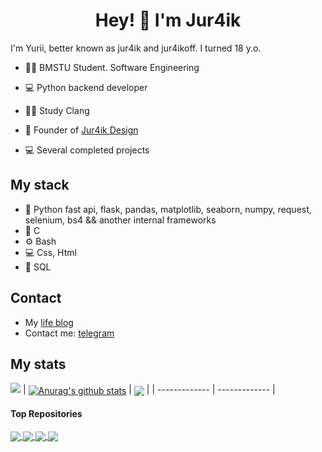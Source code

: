 <h1 align="center">
   Hey! 👋 I'm Jur4ik
</h1>

I'm Yurii, better known as jur4ik and jur4ikoff. I turned 18 y.o. 


- 👨‍🎓 BMSTU Student. Software Engineering
  
- 💻 Python backend developer

- 👨‍🎓 Study Clang

- 💼 Founder of [Jur4ik Design](https://vk.com/jur4ikdzn)

- 💻 Several completed projects


## My stack
- 🐍 Python fast api, flask, pandas, matplotlib, seaborn, numpy, request, selenium, bs4 && another internal frameworks
- 💾 C
- ⚙️ Bash
- 💻 Css, Html
- 💽 SQL

## Contact
- My [life blog](https://t.me/jur4ikdzn)
- Contact me: [telegram](https://t.me/jur4ikoff)


## My stats
![](http://github-profile-summary-cards.vercel.app/api/cards/profile-details?username=jur4ikoff&theme=aura)
| <a href="https://github.com/anuraghazra/github-readme-stats"><img align="center" src="https://github-readme-stats.vercel.app/api?username=jur4ikoff&show_icons=true&include_all_commits=true&theme=aura&hide_border=true" alt="Anurag's github stats" /></a> | <a href="https://github.com/anuraghazra/github-readme-stats"><img align="center" src="https://github-readme-stats.vercel.app/api/top-langs/?username=jur4ikoff&layout=compact&theme=aura&hide_border=true" /></a> |
| ------------- | ------------- |

#### Top Repositories


<a href="https://github.com/anuraghazra/github-readme-stats">
  <img align="center" src="https://github-readme-stats.vercel.app/api/pin/?username=jur4ikoff&repo=Semantic_Similarity_Of_Two_Texts&theme=aura" />
</a>
<a href="https://github.com/anuraghazra/github-readme-stats">
  <img align="center" src="https://github-readme-stats.vercel.app/api/pin/?username=jur4ikoff&repo=BMSTU_PYTHON&theme=aura" />
</a>
<a href="https://github.com/anuraghazra/github-readme-stats">
  <img align="center" src="https://github-readme-stats.vercel.app/api/pin/?username=jur4ikoff&repo=Sort_time_experiment&theme=aura" />
</a>
<a href="https://github.com/anuraghazra/github-readme-stats">
  <img align="center" src="https://github-readme-stats.vercel.app/api/pin/?username=jur4ikoff&repo=Avito_Parser&theme=aura" />
</a>

